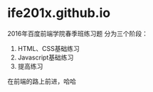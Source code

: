 # ife201x.github.io
2016年百度前端学院春季班练习题
分为三个阶段：
1. HTML、CSS基础练习
2. Javascript基础练习
3. 提高练习

在前端的路上前进，哈哈

